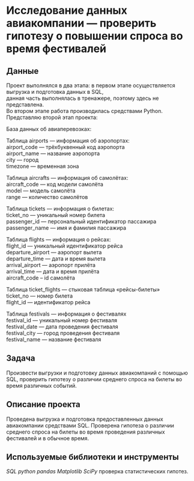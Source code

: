 # Исследование данных авиакомпании — проверить гипотезу о повышении спроса во время фестивалей


## Данные

Проект выполнялся в два этапа: в первом этапе осуществляется выгрузка и подготовка данных в SQL,   
данная часть выполнялась в тренажере, поэтому здесь не представлена.  
Во втором этапе работа производилась средствами Python.  
Представляю второй этап проекта:  
       
База данных об авиаперевозках:  
  
Таблица airports — информация об аэропортах:  
airport_code — трёхбуквенный код аэропорта  
airport_name — название аэропорта  
city — город  
timezone — временная зона  
  
Таблица aircrafts — информация об самолётах:  
aircraft_code — код модели самолёта  
model — модель самолёта  
range — количество самолётов  
  
Таблица tickets — информация о билетах:  
ticket_no — уникальный номер билета  
passenger_id — персональный идентификатор пассажира  
passenger_name — имя и фамилия пассажира  
  
Таблица flights — информация о рейсах:  
flight_id — уникальный идентификатор рейса  
departure_airport — аэропорт вылета  
departure_time — дата и время вылета  
arrival_airport — аэропорт прилёта  
arrival_time — дата и время прилёта  
aircraft_code – id самолёта  
  
Таблица ticket_flights — стыковая таблица «рейсы-билеты»  
ticket_no — номер билета  
flight_id — идентификатор рейса  
  
Таблица festivals — информация о фестивалях  
festival_id — уникальный номер фестиваля  
festival_date — дата проведения фестиваля  
festival_city — город проведения фестиваля  
festival_name — название фестиваля           
  
## Задача
  
Произвести выгрузки и подготовку данных авиакомпаний с помощью SQL, проверить гипотезу о различии среднего спроса на билеты во время различных событий.  
  
## Описание проекта
  
Проведена выгрузка и подготовка предоставленных данных авиакомпании средствами SQL. Проверена гипотеза о различии среднего спроса на билеты во время проведения различных фестивалей и в обычное время.  
  
## Используемые библиотеки и инструменты
*SQL* *python* *pandas*  *Matplotlib* *SciPy* проверка статистических гипотез.